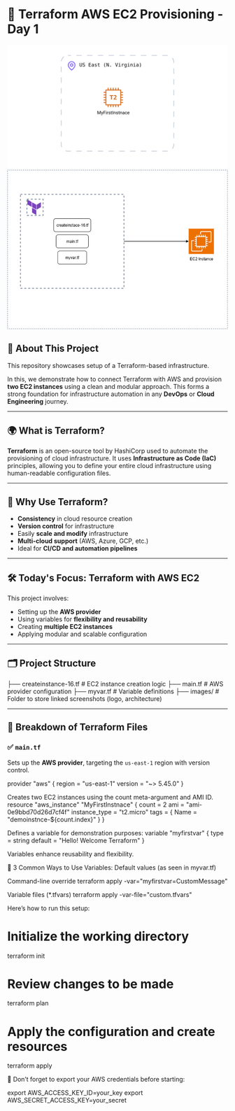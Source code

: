 # 🚀 Terraform AWS EC2 Provisioning - Day 1

![Terraform use](./Brainboard%20-%20understanding%20terraform%20basics%20by%20creating%20instance%20on%20ec2%20via%20terraform.png)
![AWS EC2 Setup](./day1.drawio%20%281%29.png)

## 📘 About This Project

This repository showcases  setup of a Terraform-based infrastructure.

In this, we demonstrate how to connect Terraform with AWS and provision **two EC2 instances** using a clean and modular approach. This forms a strong foundation for infrastructure automation in any **DevOps** or **Cloud Engineering** journey.

---

## 🌍 What is Terraform?

**Terraform** is an open-source tool by HashiCorp used to automate the provisioning of cloud infrastructure. It uses **Infrastructure as Code (IaC)** principles, allowing you to define your entire cloud infrastructure using human-readable configuration files.

---

## 🔧 Why Use Terraform?

- **Consistency** in cloud resource creation
- **Version control** for infrastructure
- Easily **scale and modify** infrastructure
- **Multi-cloud support** (AWS, Azure, GCP, etc.)
- Ideal for **CI/CD and automation pipelines**

---

## 🛠️ Today's Focus: Terraform with AWS EC2

This project involves:

- Setting up the **AWS provider**
- Using variables for **flexibility and reusability**
- Creating **multiple EC2 instances**
- Applying modular and scalable configuration

---

## 🗂️ Project Structure
├── createinstance-16.tf # EC2 instance creation logic
├── main.tf # AWS provider configuration
├── myvar.tf # Variable definitions
├── images/ # Folder to store linked screenshots (logo, architecture)


---

## 📄 Breakdown of Terraform Files

### ✅ `main.tf`

Sets up the **AWS provider**, targeting the `us-east-1` region with version control.


provider "aws" {
  region  = "us-east-1"
  version = "~> 5.45.0"
}


Creates two EC2 instances using the count meta-argument and AMI ID.
resource "aws_instance" "MyFirstInstnace" {
  count         = 2
  ami           = "ami-0e9bbd70d26d7cf4f"
  instance_type = "t2.micro"
  tags = {
    Name = "demoinstnce-${count.index}"
  }
}

Defines a variable for demonstration purposes:
variable "myfirstvar" {
  type    = string
  default = "Hello! Welcome Terraform"
}

Variables enhance reusability and flexibility.

🧩 3 Common Ways to Use Variables:
Default values (as seen in myvar.tf)

Command-line override
terraform apply -var="myfirstvar=CustomMessage"

Variable files (*.tfvars)
terraform apply -var-file="custom.tfvars"

Here’s how to run this setup:

# Initialize the working directory
terraform init

# Review changes to be made
terraform plan

# Apply the configuration and create resources
terraform apply

📌 Don’t forget to export your AWS credentials before starting:

export AWS_ACCESS_KEY_ID=your_key
export AWS_SECRET_ACCESS_KEY=your_secret




